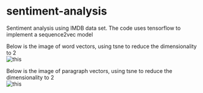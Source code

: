 # sentiment-analysis
Sentiment analysis using IMDB data set. The code uses tensorflow to implement a sequence2vec model

Below is the image of word vectors, using tsne to reduce the dimensionality to 2    
![this](https://github.com/saber1988/sentiment-analysis/tree/master/img/tsne-word.png)     

Below is the image of paragraph vectors, using tsne to reduce the dimensionality to 2     
![this](https://github.com/saber1988/sentiment-analysis/tree/master/img/tsne-para.png)     
